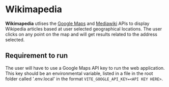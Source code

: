 # Wikimapedia
**Wikimapedia** utlises the [Google Maps](https://developers.google.com/maps) and [Mediawiki](https://www.mediawiki.org/wiki/API:Main_page) APIs to display Wikipedia articles based at user selected geographical locations. The user clicks on any point on the map and will get results related to the address selected.

## Requirement to run
The user will have to use a Google Maps API key to run the web application. This key should be an environmental variable, listed in a file in the root folder called '.env.local' in the format `VITE_GOOGLE_API_KEY=<API KEY HERE>`.
